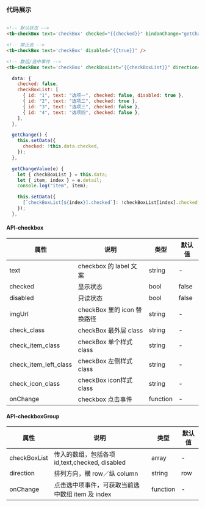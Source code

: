 ### 代码展示

```html

<!-- 默认状态 -->
<tb-checkBox text='checkBox' checked="{{checked}}" bindonChange="getChange" />

<!-- 禁止态 -->
<tb-checkBox text='checkBox' disabled="{{true}}" />

<!-- 数组/选中事件 -->
<tb-checkBox text='checkBox' checkBoxList="{{checkBoxList}}" direction="column" bindonChange="getChangeValue" />
```

```js
  data: {
    checked: false,
    checkBoxList: [
      { id: "1", text: "选项一", checked: false, disabled: true },
      { id: "2", text: "选项二", checked: true },
      { id: "3", text: "选项三", checked: false },
      { id: "4", text: "选项四", checked: false },
    ],
  },

  getChange() {
    this.setData({
      checked: !this.data.checked,
    });
  },

  getChangeValue(e) {
    let { checkBoxList } = this.data;
    let { item, index } = e.detail;
    console.log("item", item);

    this.setData({
      [`checkBoxList[${index}].checked`]: !checkBoxList[index].checked,
    });
  },

```

#### API-checkbox

| 属性                  | 说明                        | 类型     | 默认值 |
| --------------------- | --------------------------- | -------- | ------ |
| text                  | checkbox 的 label 文案      | string   | -      |
| checked               | 显示状态                    | bool     | false  |
| disabled              | 只读状态                    | bool     | false  |
| imgUrl                | checkBox 里的 icon 替换路径 | string   | -      |
| check_class           | checkBox 最外层 class       | string   | -      |
| check_item_class      | checkBox 单个样式 class     | string   | -      |
| check_item_left_class | checkBox 左侧样式 class     | string   | -      |
| check_icon_class      | checkBox icon样式 class    | string   | -      |
| onChange              | checkbox 点击事件           | function | -      |


#### API-checkboxGroup

| 属性         | 说明                                             | 类型     | 默认值 |
| ------------ | ------------------------------------------------ | -------- | ------ |
| checkBoxList | 传入的数组，包括各项 id,text,checked, disabled   | array    | -      |
| direction    | 排列方向，横 row／纵 column                      | string   | row    |
| onChange     | 点击选中项事件，可获取当前选中数组 item 及 index | function | -      |
